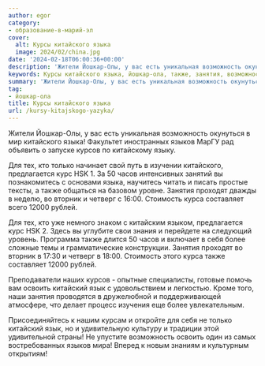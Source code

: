 ```yaml
---
author: egor
category:
- образование-в-марий-эл
cover:
  alt: Курсы китайского языка
  image: 2024/02/china.jpg
date: '2024-02-18T06:00:36+00:00'
description: 'Жители Йошкар-Олы, у вас есть уникальная возможность окунуться в мир китайского языка! Факультет иностранных языков МарГУ рад объявить о запуске курсов по...'
keywords: Курсы китайского языка, йошкар-ола, также, занятия, возможность, китайского, языка, языков, курсов, тех, только, предлагается, курс, hsk, часов, проходят, вторник
summary: 'Жители Йошкар-Олы, у вас есть уникальная возможность окунуться в мир китайского языка! Факультет иностранных языков МарГУ рад объявить о запуске курсов по...'
tag:
- йошкар-ола
title: Курсы китайского языка
url: /kursy-kitajskogo-yazyka/
---
```


Жители Йошкар-Олы, у вас есть уникальная возможность окунуться в мир китайского языка! Факультет иностранных языков МарГУ рад объявить о запуске курсов по китайскому языку.

Для тех, кто только начинает свой путь в изучении китайского, предлагается курс HSK 1. За 50 часов интенсивных занятий вы познакомитесь с основами языка, научитесь читать и писать простые тексты, а также общаться на базовом уровне. Занятия проходят дважды в неделю, во вторник и четверг c 16:00. Стоимость курса составляет всего 12000 рублей.

Для тех, кто уже немного знаком с китайским языком, предлагается курс HSK 2. Здесь вы углубите свои знания и перейдете на следующий уровень. Программа также длится 50 часов и включает в себя более сложные темы и грамматические конструкции. Занятия проходят во вторник в 17:30 и четверг в 18:00. Стоимость этого курса также составляет 12000 рублей.

Преподаватели наших курсов \- опытные специалисты, готовые помочь вам освоить китайский язык с удовольствием и легкостью. Кроме того, наши занятия проводятся в дружелюбной и поддерживающей атмосфере, что делает процесс изучения еще более увлекательным.

Присоединяйтесь к нашим курсам и откройте для себя не только китайский язык, но и удивительную культуру и традиции этой удивительной страны! Не упустите возможность освоить один из самых востребованных языков мира! Вперед к новым знаниям и культурным открытиям!